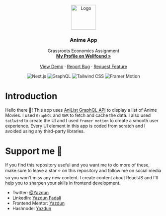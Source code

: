 <div id="top"></div>

<!-- PROJECT LOGO -->
<br />
<div align="center">
  <a href="https://twitter.com/Yazdun">
    <img src="./public/favicon.ico" alt="Logo" width="80" height="80">
  </a>

<h3 align="center">Anime App</h3>

  <p align="center">
    Grassroots Economics Assignment
    <br />
    <a href="https://wellfound.com/u/yazdun-fadali"><strong>My Profile on Wellfound »</strong></a>
    <br />
    <br />
    <a href="https://nextjs-anime-app-lovat.vercel.app/">View Demo</a>
    ·
    <a href="https://github.com/Yazdun/nextjs-anime-app/issues">Report Bug</a>
    ·
    <a href="https://github.com/Yazdun/nextjs-anime-app/issues">Request Feature</a>
  </p>

![Next.js](https://img.shields.io/badge/Next.js-%2320232a.svg?style=flat-square&logo=Next.js&logoColor=%2361DAFB)
![GraphQL](https://img.shields.io/badge/GraphQL-E10098.svg?style=flat-square&logo=graphql&logoColor=white)
![Tailwind CSS](https://img.shields.io/badge/Tailwind%20CSS-%2338B2AC.svg?style=flat-square&logo=tailwind-css&logoColor=white)
![Framer Motion](https://img.shields.io/badge/Framer%20Motion-%23000000.svg?style=flat-square&logo=framer&logoColor=#0055FF)

</div>

# Introduction

Hello there 👋! This app uses
[AniList GraphQL API](https://anilist.gitbook.io/anilist-apiv2-docs/overview/graphql/getting-started)
to display a list of Anime Movies. I used `GraphQL` and `SWR` to fetch and cache
the data. I also used `tailwind` to create the UI and I used `framer motion` to
create a smooth user experience. Every UI element in this app is coded from
scratch and I avoided using any third-party libraries.

# Support me 💛

If you find this repository useful and you want me to do more of these, make
sure to leave a star ⭐ on this repository and follow me on social media so you
won't miss any new content. I create content about ReactJS and I'll help you to
sharpen your skills in frontend development.

- Twitter: [@Yazdun](https://twitter.com/Yazdun)
- LinkedIn: [Yazdun Fadali](www.linkedin.com/in/yazdun-fadali)
- Frontend Mentor: [Yazdun](https://www.frontendmentor.io/profile/Yazdun)
- Hashnode: [Yazdun](https://yazdun.hashnode.dev/)
